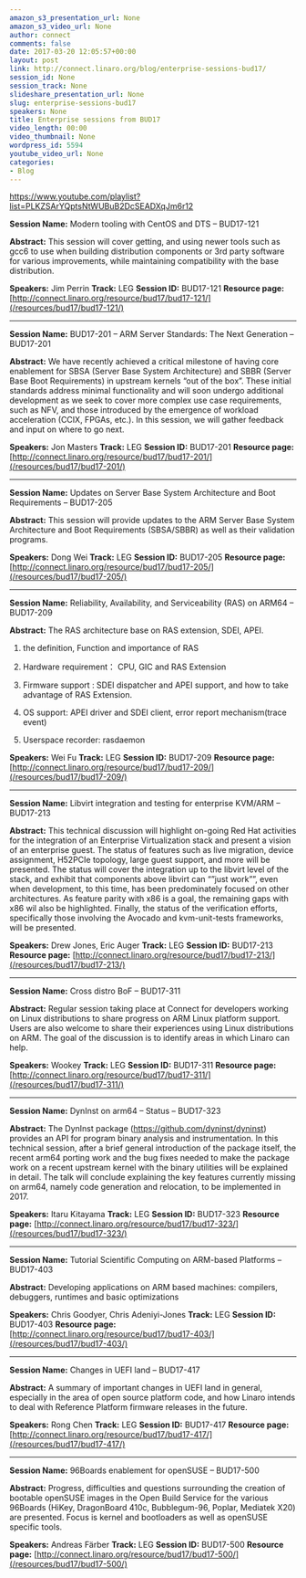 ```yaml
---
amazon_s3_presentation_url: None
amazon_s3_video_url: None
author: connect
comments: false
date: 2017-03-20 12:05:57+00:00
layout: post
link: http://connect.linaro.org/blog/enterprise-sessions-bud17/
session_id: None
session_track: None
slideshare_presentation_url: None
slug: enterprise-sessions-bud17
speakers: None
title: Enterprise sessions from BUD17
video_length: 00:00
video_thumbnail: None
wordpress_id: 5594
youtube_video_url: None
categories:
- Blog
---
```


https://www.youtube.com/playlist?list=PLKZSArYQptsNtWUBuB2DcSEADXqJm6r12


**Session Name:** Modern tooling with CentOS and DTS – BUD17-121

**Abstract:**
This session will cover getting, and using newer tools such as gcc6 to use when building distribution components or 3rd party software for various improvements, while maintaining compatibility with the base distribution.

**Speakers:** Jim Perrin
**Track:** LEG
**Session ID:** BUD17-121
**Resource page:** [http://connect.linaro.org/resource/bud17/bud17-121/](/resources/bud17/bud17-121/)


* * *

**Session Name:** BUD17-201 – ARM Server Standards: The Next Generation – BUD17-201

**Abstract:**
We have recently achieved a critical milestone of having core enablement for SBSA (Server Base System Architecture) and SBBR (Server Base Boot Requirements) in upstream kernels “out of the box”. These initial standards address minimal functionality and will soon undergo additional development as we seek to cover more complex use case requirements, such as NFV, and those introduced by the emergence of workload acceleration (CCIX, FPGAs, etc.). In this session, we will gather feedback and input on where to go next.

**Speakers:** Jon Masters
**Track:** LEG
**Session ID:** BUD17-201
**Resource page:** [http://connect.linaro.org/resource/bud17/bud17-201/](/resources/bud17/bud17-201/)



* * *



**Session Name:** Updates on Server Base System Architecture and Boot Requirements – BUD17-205

**Abstract:**
This session will provide updates to the ARM Server Base System Architecture and Boot Requirements (SBSA/SBBR) as well as their validation programs.

**Speakers:** Dong Wei
**Track:** LEG
**Session ID:** BUD17-205
**Resource page:** [http://connect.linaro.org/resource/bud17/bud17-205/](/resources/bud17/bud17-205/)



* * *



**Session Name:** Reliability, Availability, and Serviceability (RAS) on ARM64 – BUD17-209

**Abstract:**
The RAS architecture base on RAS extension, SDEI, APEI.

1. the definition, Function and importance of RAS

2. Hardware requirement： CPU, GIC and RAS Extension

3. Firmware support : SDEI dispatcher and APEI support, and how to take advantage of RAS Extension.

4. OS support: APEI driver and SDEI client, error report mechanism(trace event)

5. Userspace recorder: rasdaemon

**Speakers:** Wei Fu
**Track:** LEG
**Session ID:** BUD17-209
**Resource page:** [http://connect.linaro.org/resource/bud17/bud17-209/](/resources/bud17/bud17-209/)



* * *



**Session Name:** Libvirt integration and testing for enterprise KVM/ARM – BUD17-213

**Abstract:**
This technical discussion will highlight on-going Red Hat activities for the integration of an Enterprise Virtualization stack and present a vision of an enterprise guest. The status of features such as live migration, device assignment, H52PCIe topology, large guest support, and more will be presented. The status will cover the integration up to the libvirt level of the stack, and exhibit that components above libvirt can “”just work””, even when development, to this time, has been predominately focused on other architectures. As feature parity with x86 is a goal, the remaining gaps with x86 wil also be highlighted. Finally, the status of the verification efforts, specifically those involving the Avocado and kvm-unit-tests frameworks, will be presented.

**Speakers:** Drew Jones, Eric Auger
**Track:** LEG
**Session ID:** BUD17-213
**Resource page:** [http://connect.linaro.org/resource/bud17/bud17-213/](/resources/bud17/bud17-213/)



* * *



**Session Name:** Cross distro BoF – BUD17-311

**Abstract:**
Regular session taking place at Connect for developers working on Linux distributions to share progress on ARM Linux platform support. Users are also welcome to share their experiences using Linux distributions on ARM. The goal of the discussion is to identify areas in which Linaro can help.

**Speakers:** Wookey
**Track:** LEG
**Session ID:** BUD17-311
**Resource page:** [http://connect.linaro.org/resource/bud17/bud17-311/](/resources/bud17/bud17-311/)



* * *



**Session Name:** DynInst on arm64 – Status – BUD17-323

**Abstract:**
The DynInst package (https://github.com/dyninst/dyninst) provides an API for program binary analysis and instrumentation. In this technical session, after a brief general introduction of the package itself, the recent arm64 porting work and the bug fixes needed to make the package work on a recent upstream kernel with the binary utilities will be explained in detail. The talk will conclude explaining the key features currently missing on arm64, namely code generation and relocation, to be implemented in 2017.

**Speakers:** Itaru Kitayama
**Track:** LEG
**Session ID:** BUD17-323
**Resource page:** [http://connect.linaro.org/resource/bud17/bud17-323/](/resources/bud17/bud17-323/)



* * *



**Session Name:** Tutorial Scientific Computing on ARM-based Platforms – BUD17-403

**Abstract:**
Developing applications on ARM based machines: compilers, debuggers, runtimes and basic optimizations

**Speakers:** Chris Goodyer, Chris Adeniyi-Jones
**Track:** LEG
**Session ID:** BUD17-403
**Resource page:** [http://connect.linaro.org/resource/bud17/bud17-403/](/resources/bud17/bud17-403/)



* * *



**Session Name:** Changes in UEFI land – BUD17-417

**Abstract:**
A summary of important changes in UEFI land in general, especially in the area of open source platform code, and how Linaro intends to deal with Reference Platform firmware releases in the future.

**Speakers:** Rong Chen
**Track:** LEG
**Session ID:** BUD17-417
**Resource page:** [http://connect.linaro.org/resource/bud17/bud17-417/](/resources/bud17/bud17-417/)



* * *



**Session Name:** 96Boards enablement for openSUSE – BUD17-500

**Abstract:**
Progress, difficulties and questions surrounding the creation of bootable openSUSE images in the Open Build Service for the various 96Boards (HiKey, DragonBoard 410c, Bubblegum-96, Poplar, Mediatek X20) are presented. Focus is kernel and bootloaders as well as openSUSE specific tools.

**Speakers:** Andreas Färber
**Track:** LEG
**Session ID:** BUD17-500
**Resource page:** [http://connect.linaro.org/resource/bud17/bud17-500/](/resources/bud17/bud17-500/)
